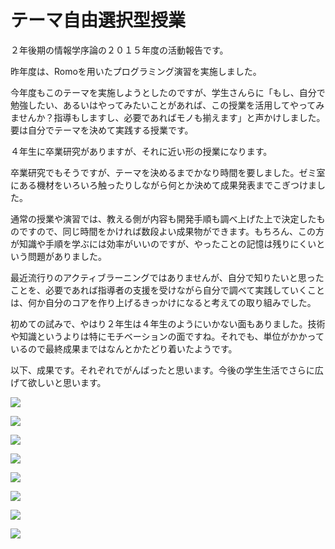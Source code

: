 # テーマ自由選択型授業

２年後期の情報学序論の２０１５年度の活動報告です。

昨年度は、Romoを用いたプログラミング演習を実施しました。

今年度もこのテーマを実施しようとしたのですが、学生さんらに「もし、自分で勉強したい、あるいはやってみたいことがあれば、この授業を活用してやってみませんか？指導もしますし、必要であればモノも揃えます」と声かけしました。要は自分でテーマを決めて実践する授業です。

４年生に卒業研究がありますが、それに近い形の授業になります。

卒業研究でもそうですが、テーマを決めるまでかなり時間を要しました。ゼミ室にある機材をいろいろ触ったりしながら何とか決めて成果発表までこぎつけました。

通常の授業や演習では、教える側が内容も開発手順も調べ上げた上で決定したものですので、同じ時間をかければ数段よい成果物ができます。もちろん、この方が知識や手順を学ぶには効率がいいのですが、やったことの記憶は残りにくいという問題がありました。

最近流行りのアクティブラーニングではありませんが、自分で知りたいと思ったことを、必要であれば指導者の支援を受けながら自分で調べて実践していくことは、何か自分のコアを作り上げるきっかけになると考えての取り組みでした。

初めての試みで、やはり２年生は４年生のようにいかない面もありました。技術や知識というよりは特にモチベーションの面ですね。それでも、単位がかかっているので最終成果まではなんとかたどり着いたようです。

以下、成果です。それぞれでがんばったと思います。今後の学生生活でさらに広げて欲しいと思います。

[![](https://img.youtube.com/vi/FZbW9OT7SIY/0.jpg)](https://www.youtube.com/watch?v=FZbW9OT7SIY)

[![](https://img.youtube.com/vi/b_Lu2hH1kUw/0.jpg)](https://www.youtube.com/watch?v=b_Lu2hH1kUw)

[![](https://img.youtube.com/vi/Ft8Du3bpREw/0.jpg)](https://www.youtube.com/watch?v=Ft8Du3bpREw)

[![](https://img.youtube.com/vi/pe6CBOxg76Y/0.jpg)](https://www.youtube.com/watch?v=pe6CBOxg76Y)

[![](https://img.youtube.com/vi/ddAyxEjhnmU/0.jpg)](https://www.youtube.com/watch?v=ddAyxEjhnmU)

[![](https://img.youtube.com/vi/Tsm3BPy7CB0/0.jpg)](https://www.youtube.com/watch?v=Tsm3BPy7CB0)

[![](https://img.youtube.com/vi/Q1OH7_TOp8s/0.jpg)](https://www.youtube.com/watch?v=Q1OH7_TOp8s)

[![](https://img.youtube.com/vi/34OA5WCZcsg/0.jpg)](https://www.youtube.com/watch?v=34OA5WCZcsg)